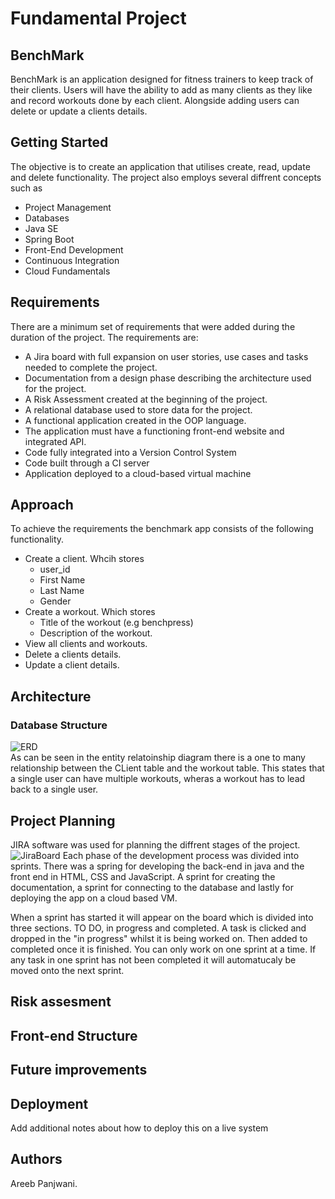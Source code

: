 # Fundamental Project 

## BenchMark 

BenchMark is an application designed for fitness trainers to keep track of their clients. Users will have the ability to add as many clients as they like and record workouts done by each client. Alongside adding users can delete or update a clients details.     

## Getting Started
The objective is to create an application that utilises create, read, update and delete functionality. The project also employs several diffrent concepts such as
* Project Management
* Databases
* Java SE
* Spring Boot
* Front-End Development
* Continuous Integration
* Cloud Fundamentals

## Requirements 
There are a minimum set of requirements that were added during the duration of the project. The requirements are: 
* A Jira board with full expansion on user stories, use cases and tasks needed to complete the project.
* Documentation from a design phase describing the architecture used for the project.
* A Risk Assessment created at the beginning of the project.
* A relational database used to store data for the project.
* A functional application created in the OOP language.
* The application must have a functioning front-end website and integrated API.
* Code fully integrated into a Version Control System
* Code built through a CI server
* Application deployed to a cloud-based virtual machine

## Approach 
To achieve the requirements the benchmark app consists of the following functionality.
* Create a client. Whcih stores
  * user_id
  * First Name
  * Last Name
  * Gender
* Create a workout. Which stores 
  * Title of the workout (e.g benchpress)
  * Description of the workout.
* View all clients and workouts.
* Delete a clients details.
* Update a client details.
  

## Architecture
### Database Structure 

![ERD](https://user-images.githubusercontent.com/47117365/92161573-b7531780-ee28-11ea-8c6e-6f7963d4b676.png)  <br>
As can be seen in the entity relatoinship diagram there is a one to many relationship between the CLient table and the workout table. This states that a single user can have multiple workouts, wheras a workout has to lead back to a single user.  

## Project Planning
JIRA software was used for planning the diffrent stages of the project.
![JiraBoard](https://user-images.githubusercontent.com/47117365/92308076-061cc080-ef93-11ea-8fea-549ffdc12988.png)
Each phase of the development process was divided into sprints. There was a spring for developing the back-end in java and the front end in HTML, CSS and JavaScript. A sprint for creating the documentation, a sprint for connecting to the database and lastly for deploying the app on a cloud based VM.  <br  />

When a sprint has started it will appear on the board which is divided into three sections. TO DO, in progress and completed. A task is clicked and dropped in the "in progress" whilst it is being worked on. Then added to completed once it is finished. You can only work on one sprint at a time. If any task in one sprint has not been completed it will automatucaly be moved onto the next sprint.



## Risk assesment

## Front-end Structure

## Future improvements 



## Deployment
Add additional notes about how to deploy this on a live system



## Authors
Areeb Panjwani.

